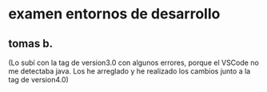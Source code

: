 # examen entornos de desarrollo
## tomas b.

(Lo subí con la tag de version3.0 con algunos errores, porque el VSCode no me detectaba java. Los he arreglado y he realizado los cambios junto a la tag de version4.0)